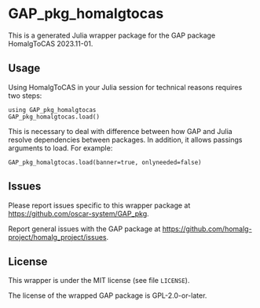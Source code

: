 # GAP_pkg_homalgtocas

This is a generated Julia wrapper package for the GAP package HomalgToCAS 2023.11-01.

## Usage

Using HomalgToCAS in your Julia session for technical reasons requires two steps:

    using GAP_pkg_homalgtocas
    GAP_pkg_homalgtocas.load()

This is necessary to deal with difference between how GAP and Julia
resolve dependencies between packages. In addition, it allows passings
arguments to load. For example:

    GAP_pkg_homalgtocas.load(banner=true, onlyneeded=false)

## Issues

Please report issues specific to this wrapper package at <https://github.com/oscar-system/GAP_pkg>.

Report general issues with the GAP package at <https://github.com/homalg-project/homalg_project/issues>.

## License

This wrapper is under the MIT license (see file `LICENSE`).

The license of the wrapped GAP package is GPL-2.0-or-later.
